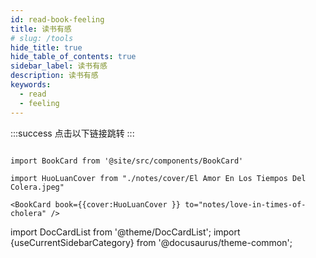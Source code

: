 ```yaml
---
id: read-book-feeling
title: 读书有感
# slug: /tools
hide_title: true
hide_table_of_contents: true
sidebar_label: 读书有感
description: 读书有感
keywords:
  - read
  - feeling
---
```


:::success 点击以下链接跳转
:::

```mdx-code-block

import BookCard from '@site/src/components/BookCard'

import HuoLuanCover from "./notes/cover/El Amor En Los Tiempos Del Colera.jpeg"

<BookCard book={{cover:HuoLuanCover }} to="notes/love-in-times-of-cholera" />

```

import DocCardList from '@theme/DocCardList';
import {useCurrentSidebarCategory} from '@docusaurus/theme-common';

<DocCardList items={useCurrentSidebarCategory().items}/>
